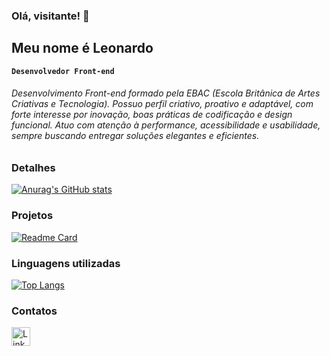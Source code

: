 ### Olá, visitante! 👋

## Meu nome é Leonardo

**`Desenvolvedor Front-end`**

###### Desenvolvimento Front-end formado pela EBAC (Escola Britânica de Artes Criativas e Tecnologia). Possuo perfil criativo, proativo e adaptável, com forte interesse por inovação, boas práticas de codificação e design funcional. Atuo com atenção à performance, acessibilidade e usabilidade, sempre buscando entregar soluções elegantes e eficientes. 


### Detalhes

[![Anurag's GitHub stats](https://github-readme-stats.vercel.app/api?username=LeoPalheiros&show_icons=true&theme=dark)](https://github.com/anuraghazra/github-readme-stats)

### Projetos

[![Readme Card](https://github-readme-stats.vercel.app/api/pin/?username=LeoPalheiros&repo=efood.github.io&theme=dark)](https://github.com/anuraghazra/github-readme-stats)


### Linguagens utilizadas

[![Top Langs](https://github-readme-stats.vercel.app/api/top-langs/?username=LeoPalheiros&layout=compact)](https://github.com/anuraghazra/github-readme-stats)

### Contatos

[<img src='https://img.shields.io/badge/LinkedIn-0077B5?style=for-the-badge&logo=linkedin&logoColor=white' alt='Linkedin' height='30'>](https://www.linkedin.com/in/leonardo-palheiros)


